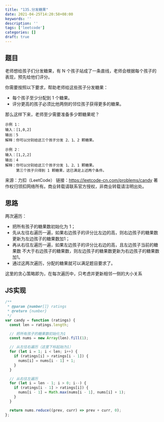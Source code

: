 ```yaml
---
title: "135.分发糖果"
date: 2021-04-25T14:20:58+08:00
keywords: ''
description: ''
tags: ['leetcode']
categories: []
draft: true
---
```


## 题目

老师想给孩子们分发糖果，有 N 个孩子站成了一条直线，老师会根据每个孩子的表现，预先给他们评分。

你需要按照以下要求，帮助老师给这些孩子分发糖果：

- 每个孩子至少分配到 1 个糖果。
- 评分更高的孩子必须比他两侧的邻位孩子获得更多的糖果。

那么这样下来，老师至少需要准备多少颗糖果呢？

```
示例 1：
输入：[1,0,2]
输出：5
解释：你可以分别给这三个孩子分发 2、1、2 颗糖果。

示例 2：
输入：[1,2,2]
输出：4
解释：你可以分别给这三个孩子分发 1、2、1 颗糖果。
     第三个孩子只得到 1 颗糖果，这已满足上述两个条件。
```

来源：力扣（LeetCode）
链接：https://leetcode-cn.com/problems/candy
著作权归领扣网络所有。商业转载请联系官方授权，非商业转载请注明出处。

## 思路 

两次遍历：

- 把所有孩子的糖果数初始化为 1；
- 先从左往右遍历一遍，如果右边孩子的评分比左边的高，则右边孩子的糖果数更新为左边孩子的糖果数加1；
- 再从右往左遍历一遍，如果左边孩子的评分比右边的高，且左边孩子当前的糖果数
不大于右边孩子的糖果数，则左边孩子的糖果数更新为右边孩子的糖果数加1。
- 通过这两次遍历，分配的糖果就可以满足题目要求了。

这里的贪心策略即为，在每次遍历中，只考虑并更新相邻一侧的大小关系

## JS实现

```javascript
/**
 * @param {number[]} ratings
 * @return {number}
 */
var candy = function (ratings) {
  const len = ratings.length;

  // 把所有孩子的糖果数初始化为1
  const nums = new Array(len).fill(1);

  // 从左往右遍历（这里下标起始为1）
  for (let i = 1; i < len; i++) {
    if (ratings[i] > ratings[i - 1]) {
      nums[i] = nums[i - 1] + 1;
    }
  }

  // 从右往左遍历
  for (let i = len - 1; i > 0; i--) {
    if (ratings[i - 1] > ratings[i]) {
      nums[i - 1] = Math.max(nums[i - 1], nums[i] + 1);
    }
  }

  return nums.reduce((prev, curr) => prev + curr, 0);
};
```
